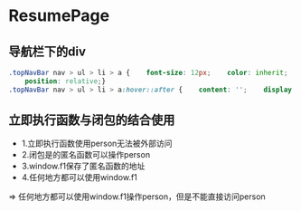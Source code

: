 # ResumePage

## 导航栏下的div
```css
.topNavBar nav > ul > li > a {    font-size: 12px;    color: inherit;    font-weight: bold;    border-bottom: 3px solid transparent;    border-top: 3px solid transparent;    padding-top: 5px;    padding-bottom: 5px;    display: block;
    position: relative;}
.topNavBar nav > ul > li > a:hover::after {    content: '';    display: block;    position: absolute;    left: 0;    top: 100%;   width: 100%;   background: rgb(232, 103, 107);    height: 3px;}
```

## 立即执行函数与闭包的结合使用

- 1.立即执行函数使用person无法被外部访问
- 2.闭包是的匿名函数可以操作person
- 3.window.f1保存了匿名函数的地址
- 4.任何地方都可以使用window.f1

=> 任何地方都可以使用window.f1操作person，但是不能直接访问person